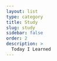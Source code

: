 ```yaml
---
layout: list
type: category
title: Study
slug: study
sidebar: false
order: 2
description: >
  Today I Learned
---
```

